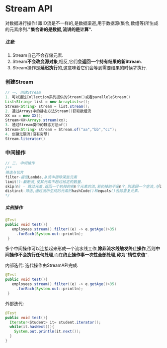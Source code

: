 # Stream API

对数据进行操作! 跟IO流是不一样的,是数据渠道,用于数据源(集合,数组等)所生成的元素序列.**"集合讲的是数据,流讲的是计算".**

##### 注意:

1. Stream自己不会存储元素.
2. Stream**不会改变源对象**,相反,它们**会返回一个持有结果的新Stream**.
3. Stream操作是**延迟执行**的,这意味着它们会等到需要结果的时候才执行.
### 创建Stream
```java
// 一. 创建Stream
1. 可以通过Collection系列提供的Stream()或者paralleleStream()
List<String> list = new ArrayList<>();
Stream<String> stream = list.stream();
2. 通过Arrays中的静态方法Stream()获取数组流
XX xx = new XX();
Stream<XX>Arrays.stream(xx);
3. 通过Stream类中的静态方法of()
Stream<String> stream = Stream.of("aa","bb","cc");
4. 创建无限流(没有穷尽)
Stream.literator()
```
### 中间操作

```java
// 二. 中间操作
/**
筛选与切片
filter-接受Lambda,从流中排除某些元素
limit()-截断流,使其元素不超过给定的数量.
skip(n) - 跳过元素,返回一个扔掉的前n个元素的流,若扔掉的不足n个,则返回一个空流,与limit(n)互补.
distinct-筛选,通过流所生成的元素的hashCode()和equals()去除重复元素.
*/
```

##### 实例操作

```java
@Test 
public void test(){
   employees.stream().filter((e) -> e.getAge()>35)
     .forEach(System.out::println);
 }
```

多个中间操作可以连接起来形成一个流水线工作,**除非流水线触发终止操作**,否则**中间操作不会执行任何处理**,而在**终止操作事一次性全部处理,称为"惰性求值"**.

内部迭代: 迭代操作由StreamAPI完成.

```java
@Test 
public void test(){
   employees.stream().filter((e) -> e.getAge()>35)
     .forEach(System.out::println);
 }
```

外部迭代:

```java
@Test 
public void test(){
  Iterator<Student> it= student.iterator();
  while(it.hasNext()){
    System.out.println(it.next());
  }
}
```

